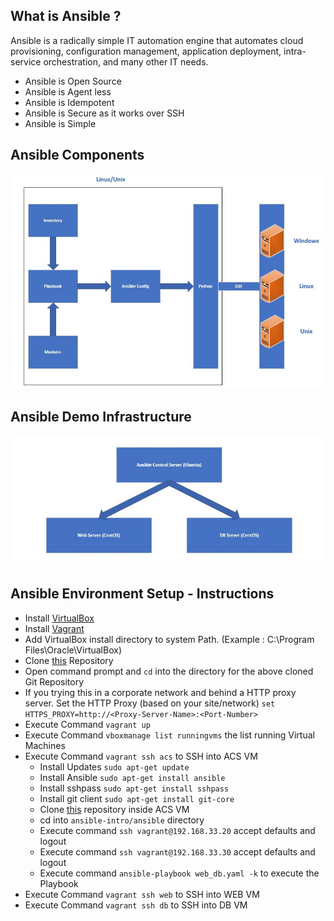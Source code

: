 ## What is Ansible ?

Ansible is a radically simple IT automation engine that automates cloud provisioning, configuration management, application deployment, intra-service orchestration, and many other IT needs.

- Ansible is Open Source
- Ansible is Agent less
- Ansible is Idempotent
- Ansible is Secure as it works over SSH
- Ansible is Simple

## Ansible Components

![Asnible Components](/docs/ansible-architecture.jpg)

## Ansible Demo Infrastructure 

![Demo Infrastructure](/docs/ansible-demo-server.jpg)

## Ansible Environment Setup - Instructions

- Install [VirtualBox](https://www.virtualbox.org/)
- Install [Vagrant](https://www.vagrantup.com/)
- Add VirtualBox install directory to system Path. (Example : C:\Program Files\Oracle\VirtualBox)
- Clone [this](https://github.com/schandan18/ansible-intro.git) Repository
- Open command prompt and ```cd``` into the directory for the above cloned Git Repository
- If you trying this in a corporate network and behind a HTTP proxy server. Set the HTTP Proxy (based on your site/network) ```set HTTPS_PROXY=http://<Proxy-Server-Name>:<Port-Number>```
- Execute Command ```vagrant up```
- Execute Command ```vboxmanage list runningvms``` the list running Virtual Machines
- Execute Command ```vagrant ssh acs``` to SSH into ACS VM 
  - Install Updates ```sudo apt-get update```
  - Install Ansible ```sudo apt-get install ansible```
  - Install sshpass ```sudo apt-get install sshpass```
  - Install git client ```sudo apt-get install git-core```
  - Clone [this](https://github.com/schandan18/ansible-intro.git) repository inside ACS VM
  - cd into ```ansible-intro/ansible``` directory
  - Execute command ```ssh vagrant@192.168.33.20``` accept defaults and logout
  - Execute command ```ssh vagrant@192.168.33.30``` accept defaults and logout
  - Execute command ```ansible-playbook web_db.yaml -k``` to execute the Playbook
- Execute Command ```vagrant ssh web``` to SSH into WEB VM
- Execute Command ```vagrant ssh db``` to SSH into DB VM
